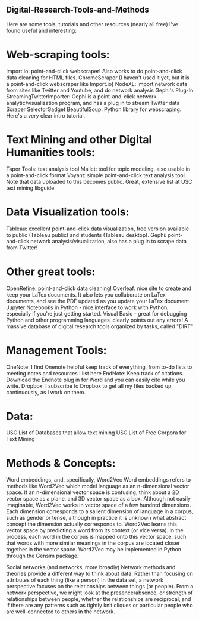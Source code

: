 ## Digital-Research-Tools-and-Methods

Here are some tools, tutorials and other resources (nearly all free) I've found useful and interesting:


# Web-scraping tools:
Import.io: point-and-click webscraper! Also works to do point-and-click data cleaning for HTML files. 
ChromeScraper (I haven't used it yet, but it is a point-and-click webscraper like Import.io)
NodeXL: import network data from sites like Twitter and Youtube, and do network analysis
Gephi's Plug-In StreamingTwitterImporter: Gephi is a point-and-click network analytic/visualization program, and has a plug in to stream Twitter data
Scraper
SelectorGadget
BeautifulSoup: Python library for webscraping. Here's a very clear intro tutorial.

# Text Mining and other Digital Humanities tools:
Tapor Tools: text analysis tool
Mallet: tool for topic modeling, also usable in a point-and-click format
Voyant: simple point-and-click text analysis tool. Note that data uploaded to this becomes public. 
Great, extensive list at USC text mining libguide

# Data Visualization tools:
Tableau: excellent point-and-click data visualization, free version available to public (Tableau public) and students (Tableau desktop). 
Gephi: point-and-click network analysis/visualization, also has a plug in to scrape data from Twitter!

# Other great tools:
OpenRefine: point-and-click data cleaning!
Overleaf: nice site to create and keep your LaTex documents. It also lets you collaborate on LaTex documents, and see the PDF updated as you update your LaTex document
Jupyter Notebooks in Python - nice interface to work with Python, especially if you're just getting started. 
Visual Basic - great for debugging Python and other programming languages, clearly points out any errors!
A massive database of digital research tools organized by tasks, called "DIRT"

# Management Tools:
OneNote: I find Onenote helpful keep track of everything, from to-do lists to meeting notes and resources I list here
EndNote: Keep track of citations. Download the Endnote plug in for Word and you can easily cite while you write.
Dropbox: I subscribe to Dropbox to get all my files backed up continuously, as I work on them. 

# Data:
USC List of Databases that allow text mining
USC List of Free Corpora for Text Mining 




# Methods & Concepts:

Word embeddings, and, specifically, Word2Vec
Word embeddings refers to methods like Word2Vec which model language as an n-dimensional vector space. If an n-dimensional vector space is confusing, think about a 2D vector space as a plane, and 3D vector space as a box. Although not easily imaginable, Word2Vec works in vector space of a few hundred dimensions. Each dimension corresponds to a salient dimension of language in a corpus, such as gender or tense, although in practice it is unknown what abstract concept the dimension actually corresponds to. Word2Vec learns this vector space by predicting a word from its context (or vice versa). In the process, each word in the corpus is mapped onto this vector space, such that words with more similar meanings in the corpus are located closer together in the vector space.  Word2Vec may be implemented in Python through the Gensim package. 


Social networks (and networks, more broadly)
Network methods and theories provide a different way to think about data. Rather than focusing on attributes of each thing (like a person) in the data set, a network perspective focuses on the relationships between things (or people). From a network perspective, we might look at the presence/absence, or strength of relationships between people, whether the relationships are reciprocal, and if there are any patterns such as tightly knit cliques or particular people who are well-connected to others in the network. 
